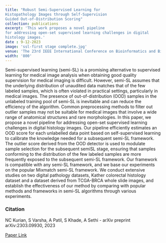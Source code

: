 ```yaml
---
title: "Robust Semi-Supervised Learning for
Histopathology Images through Self-Supervision
Guided Out-of-Distribution Scoring"
collection: publications
excerpt: 'This work proposes a novel pipeline
for addressing open-set supervised learning challenges in digital
histology images.'
date : 9-12-2023
image: 'ssl-first stage complete.jpg'
venue: 'The 23rd IEEE International Conference on Bioinformatics and Bioengineering (BIBE)'
width: '800'
---
```

Semi-supervised learning (semi-SL) is a promising
alternative to supervised learning for medical image analysis
when obtaining good quality supervision for medical imaging
is difficult. However, semi-SL assumes that the underlying distribution of unaudited data matches that of the few labeled samples,
which is often violated in practical settings, particularly in medical images. The presence of out-of-distribution (OOD) samples
in the unlabeled training pool of semi-SL is inevitable and can
reduce the efficiency of the algorithm. Common preprocessing
methods to filter out outlier samples may not be suitable for
medical images that involve a wide range of anatomical structures
and rare morphologies. In this paper, we propose a novel pipeline
for addressing open-set supervised learning challenges in digital
histology images. Our pipeline efficiently estimates an OOD score
for each unlabelled data point based on self-supervised learning
to calibrate the knowledge needed for a subsequent semi-SL
framework. The outlier score derived from the OOD detector
is used to modulate sample selection for the subsequent semiSL stage, ensuring that samples conforming to the distribution
of the few labeled samples are more frequently exposed to the
subsequent semi-SL framework. Our framework is compatible
with any semi-SL framework, and we base our experiments on
the popular Mixmatch semi-SL framework. We conduct extensive
studies on two digital pathology datasets, Kather colorectal
histology dataset and a dataset derived from TCGA-BRCA whole
slide images, and establish the effectiveness of our method by
comparing with popular methods and frameworks in semi-SL
algorithms through various experiments.

### Citation
NC Kurian, S Varsha, A Patil, S Khade, A Sethi - arXiv preprint arXiv:2303.09930, 2023

[Paper Link](https://arxiv.org/pdf/2303.09930.pdf)
